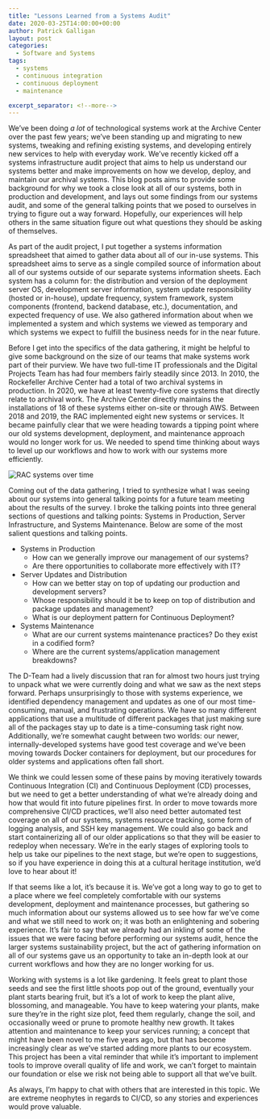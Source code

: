 ```yaml
---
title: "Lessons Learned from a Systems Audit"
date: 2020-03-25T14:00:00+00:00
author: Patrick Galligan
layout: post
categories:
  - Software and Systems
tags:
  - systems
  - continuous integration
  - continuous deployment
  - maintenance

excerpt_separator: <!--more-->
---
```


We’ve been doing _a lot_ of technological systems work at the Archive Center over the past few years; we’ve been standing up and migrating to new systems, tweaking and refining existing systems, and developing entirely new services to help with everyday work. We’ve recently kicked off a systems infrastructure audit project that aims to help us understand our systems better and make improvements on how we develop, deploy, and maintain our archival systems. This blog posts aims to provide some background for why we took a close look at all of our systems, both in production and development, and lays out some findings from our systems audit, and some of the general talking points that we posed to ourselves in trying to figure out a way forward. Hopefully, our experiences will help others in the same situation figure out what questions they should be asking of themselves.

<!--more-->

As part of the audit project, I put together a systems information spreadsheet that aimed to gather data about all of our in-use systems. This spreadsheet aims to serve as a single compiled source of information about all of our systems outside of our separate systems information sheets. Each system has a column for: the distribution and version of the deployment server OS, development server information, system update responsibility (hosted or in-house), update frequency, system framework, system components (frontend, backend database, etc.), documentation, and expected frequency of use. We also gathered information about when we implemented a system and which systems we viewed as temporary and which systems we expect to fulfill the business needs for in the near future.

Before I get into the specifics of the data gathering, it might be helpful to give some background on the size of our teams that make systems work part of their purview. We have two full-time IT professionals and the Digital Projects Team has had four members fairly steadily since 2013. In 2010, the Rockefeller Archive Center had a total of two archival systems in production. In 2020, we have at least twenty-five core systems that directly relate to archival work. The Archive Center directly maintains the installations of 18 of these systems either on-site or through AWS. Between 2018 and 2019, the RAC implemented eight new systems or services. It became painfully clear that we were heading towards a tipping point where our old systems development, deployment, and maintenance approach would no longer work for us. We needed to spend time thinking about ways to level up our workflows and how to work with our systems more efficiently.

![RAC systems over time]({{site.baseurl}}/assets/img/2020/03/systems-chart.png)

Coming out of the data gathering, I tried to synthesize what I was seeing about our systems into general talking points for a future team meeting about the results of the survey. I broke the talking points into three general sections of questions and talking points: Systems in Production, Server Infrastructure, and Systems Maintenance. Below are some of the most salient questions and talking points.

  *	Systems in Production
    *	How can we generally improve our management of our systems?
    *	Are there opportunities to collaborate more effectively with IT?
  *	Server Updates and Distribution
    *	How can we better stay on top of updating our production and development servers?
    *	Whose responsibility should it be to keep on top of distribution and package updates and management?
    *	What is our deployment pattern for Continuous Deployment?
  *	Systems Maintenance
    *	What are our current systems maintenance practices? Do they exist in a codified form?
    *	Where are the current systems/application management breakdowns?

The D-Team had a lively discussion that ran for almost two hours just trying to unpack what we were currently doing and what we saw as the next steps forward. Perhaps unsurprisingly to those with systems experience, we identified dependency management and updates as one of our most time-consuming, manual, and frustrating operations. We have so many different applications that use a multitude of different packages that just making sure all of the packages stay up to date is a time-consuming task right now. Additionally, we’re somewhat caught between two worlds: our newer, internally-developed systems have good test coverage and we’ve been moving towards Docker containers for deployment, but our procedures for older systems and applications often fall short.

We think we could lessen some of these pains by moving iteratively towards Continuous Integration (CI) and Continuous Deployment (CD) processes, but we need to get a better understanding of what we’re already doing and how that would fit into future pipelines first. In order to move towards more comprehensive CI/CD practices, we’ll also need better automated test coverage on all of our systems, systems resource tracking, some form of logging analysis, and SSH key management. We could also go back and start containerizing all of our older applications so that they will be easier to redeploy when necessary. We’re in the early stages of exploring tools to help us take our pipelines to the next stage, but we’re open to suggestions, so if you have experience in doing this at a cultural heritage institution, we’d love to hear about it!

If that seems like a lot, it’s because it is. We’ve got a long way to go to get to a place where we feel completely comfortable with our systems development, deployment and maintenance processes, but gathering so much information about our systems allowed us to see how far we’ve come and what we still need to work on; it was both an enlightening and sobering experience. It’s fair to say that we already had an inkling of some of the issues that we were facing before performing our systems audit, hence the larger systems sustainability project, but the act of gathering information on all of our systems gave us an opportunity to take an in-depth look at our current workflows and how they are no longer working for us.

Working with systems is a lot like gardening. It feels great to plant those seeds and see the first little shoots pop out of the ground, eventually your plant starts bearing fruit, but it’s a lot of work to keep the plant alive, blossoming, and manageable. You have to keep watering your plants, make sure they’re in the right size plot, feed them regularly, change the soil, and occasionally weed or prune to promote healthy new growth. It takes attention and maintenance to keep your services running; a concept that might have been novel to me five years ago, but that has become increasingly clear as we’ve started adding more plants to our ecosystem. This project has been a vital reminder that while it’s important to implement tools to improve overall quality of life and work, we can’t forget to maintain our foundation or else we risk not being able to support all that we’ve built.

As always, I’m happy to chat with others that are interested in this topic. We are extreme neophytes in regards to CI/CD, so any stories and experiences would prove valuable.
